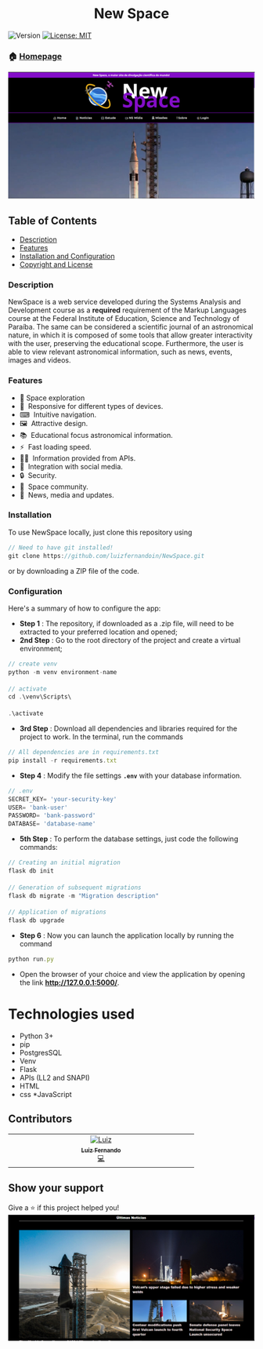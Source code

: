 <h1 align="center">New Space</h1>
<p>
  <img alt="Version" src="https://img.shields.io/badge/version-1.1.1-blue.svg?cacheSeconds=2592000" />
  <a href="LICENSE" target="_blank">
    <img alt="License: MIT" src="https://img.shields.io/npm/l/react" />
  </a>
</p>

### 🏠 [Homepage](https://github.com/luizfernandoin/NewSpace)

![plot](https://github.com/luizfernandoin/NewSpace/blob/main/app/static/src/img/site.png?raw=true)


## Table of Contents 
- [Description](#description)
- [Features](#features)
- [Installation and Configuration](#installation-and-configuration)
- [Copyright and License](#copyright-and-license)

### Description
NewSpace is a web service developed during the Systems Analysis and Development course as a **required** requirement of the Markup Languages course at the Federal Institute of Education, Science and Technology of Paraíba.
The same can be considered a scientific journal of an astronomical nature, in which it is composed of some tools that allow greater interactivity with the user, preserving the educational scope. Furthermore, the user is able to view relevant astronomical information, such as news, events, images and videos.

### Features

- 🚀 Space exploration
- 📱&nbsp; Responsive for different types of devices.
- ⌨&nbsp; Intuitive navigation.
- 🖼️&nbsp; Attractive design.
- 📚&nbsp; Educational focus astronomical information.
- ⚡&nbsp; Fast loading speed.
- 👩‍💻&nbsp; Information provided from APIs.
- 🎥&nbsp; Integration with social media.
- 🔒&nbsp; Security.
- 💬&nbsp; Space community.
- 📝&nbsp; News, media and updates.


### Installation
To use NewSpace locally, just clone this repository using
```jsx
// Need to have git installed!
git clone https://github.com/luizfernandoin/NewSpace.git
```
or by downloading a ZIP file of the code.

### Configuration
Here's a summary of how to configure the app:
* **Step 1** : The repository, if downloaded as a .zip file, will need to be extracted to your preferred location and opened;
* **2nd Step** : Go to the root directory of the project and create a virtual environment;
``` jsx
// create venv
python -m venv environment-name

// activate
cd .\venv\Scripts\

.\activate
```

* **3rd Step** : Download all dependencies and libraries required for the project to work. In the terminal, run the commands
``` jsx
// All dependencies are in requirements.txt
pip install -r requirements.txt
```
* **Step 4** : Modify the file settings **`.env`** with your database information.
``` jsx
// .env
SECRET_KEY= 'your-security-key'
USER= 'bank-user'
PASSWORD= 'bank-password'
DATABASE= 'database-name'
```
* **5th Step** : To perform the database settings, just code the following commands:
``` jsx
// Creating an initial migration
flask db init

// Generation of subsequent migrations
flask db migrate -m "Migration description"

// Application of migrations
flask db upgrade
```
* **Step 6** : Now you can launch the application locally by running the command
``` jsx
python run.py
```
* Open the browser of your choice and view the application by opening the link **http://127.0.0.1:5000/**.

# Technologies used
* Python 3+
* pip
* PostgresSQL
* Venv
* Flask
* APIs (LL2 and SNAPI)
* HTML
* css
*JavaScript

## Contributors

<table>
  <tbody>
    <tr>
      <td align="center" valign="top" width="25%"><a href="https://github.com/luizfernandoin"><img src="https://avatars.githubusercontent.com/u/106038535?v=4?s=60" width="60px;" alt="Luiz"/><br /><sub><b>Luiz Fernando</b></sub></a><br /><a href="https://github.com/luizfernandoin/NewSpace/commits?author=luizfernandoin" title="Documentation">💻</a></td>
    </tr>
  </tbody>
</table>

## Show your support
Give a ⭐️ if this project helped you!
<img src="https://github.com/luizfernandoin/NewSpace/blob/main/app/static/src/img/site1.png?raw=true"/>